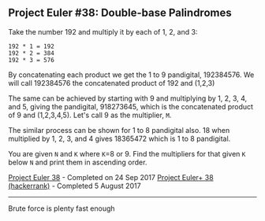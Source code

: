 ## Project Euler #38: Double-base Palindromes

Take the number 192 and multiply it by each of 1, 2, and 3:

    192 * 1 = 192
    192 * 2 = 384
    192 * 3 = 576

By concatenating each product we get the 1 to 9 pandigital, 192384576. We will
call 192384576 the concatenated product of 192 and (1,2,3)

The same can be achieved by starting with 9 and multiplying by 1, 2, 3, 4, and 5,
giving the pandigital, 918273645, which is the concatenated product of 9 and (1,2,3,4,5).
Let's call 9 as the multiplier, `M`.

The similar process can be shown for 1 to 8 pandigital also. 18 when multiplied
by 1, 2, 3, and 4 gives 18365472 which is 1 to 8  pandigital.

You are given `N` and `K` where  `K`=8 or 9.
Find the multipliers for that given `K` below `N` and print them in ascending order.

[Project Euler 38](https://projecteuler.net/problem=38) - Completed on 24 Sep 2017
[Project Euler+ 38 (hackerrank)](https://www.hackerrank.com/contests/projecteuler/challenges/euler038) - Completed 5 August 2017

-----------

Brute force is plenty fast enough
